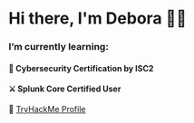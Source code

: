 # Hi there, I'm Debora 👋✨

### I’m currently learning:

#### 🔐 Cybersecurity Certification by ISC2
#### ⚔️ Splunk Core Certified User

🚀 [TryHackMe Profile](https://tryhackme.com/p/bitWitch)









<!-- <div align="center">
  <img src="https://github.com/deborafaria01/deborafaria01/blob/main/octocat-1687214578733.png" width="365px"/>
  <img src="https://github-readme-stats.vercel.app/api/top-langs/?username=deborafaria01&layout=donut&langs_count=10&theme=dracula" width="350px"/>
  <a href="https://github.com/deborafaria01">
</div> -->


  


